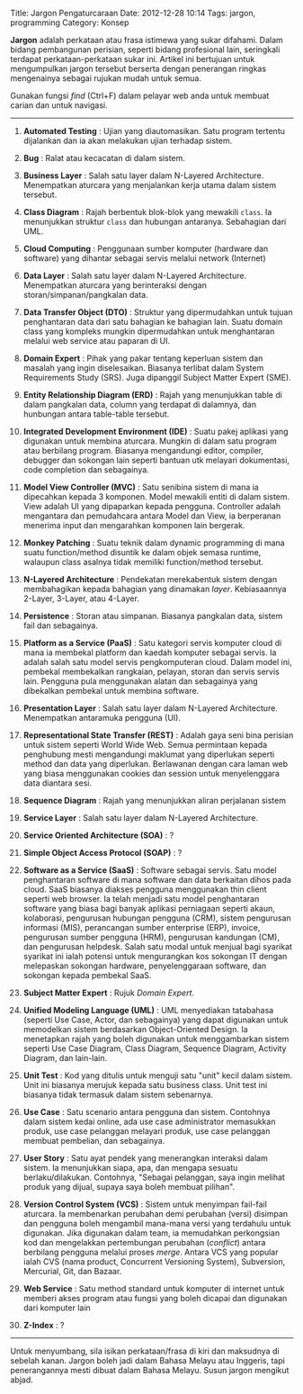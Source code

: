 Title: Jargon Pengaturcaraan
Date: 2012-12-28 10:14
Tags: jargon, programming
Category: Konsep

**Jargon** adalah perkataan atau frasa istimewa yang sukar difahami. Dalam bidang pembangunan perisian, seperti bidang profesional lain, seringkali terdapat perkataan-perkataan sukar ini. Artikel ini bertujuan untuk mengumpulkan jargon tersebut berserta dengan penerangan ringkas mengenainya sebagai rujukan mudah untuk semua.

Gunakan fungsi _find_ (Ctrl+F) dalam pelayar web anda untuk membuat carian dan untuk navigasi.
 
---

1. **Automated Testing** : Ujian yang diautomasikan. Satu program tertentu dijalankan dan ia akan melakukan ujian terhadap sistem. 

1. **Bug** : Ralat atau kecacatan di dalam sistem.

1. **Business Layer** :  Salah satu layer dalam N-Layered Architecture. Menempatkan aturcara yang menjalankan kerja utama dalam sistem tersebut.

1. **Class Diagram** : Rajah berbentuk blok-blok yang mewakili `class`. Ia menunjukkan struktur `class` dan hubungan antaranya. Sebahagian dari UML.

1. **Cloud Computing** : Penggunaan sumber komputer (hardware dan software) yang dihantar sebagai servis melalui network (Internet)

1. **Data Layer** :  Salah satu layer dalam N-Layered Architecture. Menempatkan aturcara yang berinteraksi dengan storan/simpanan/pangkalan data.

1. **Data Transfer Object (DTO)** : Struktur yang dipermudahkan untuk tujuan penghantaran data dari satu bahagian ke bahagian lain. Suatu domain class yang kompleks mungkin dipermudahkan untuk menghantaran melalui web service atau paparan di UI.

1. **Domain Expert** : Pihak yang pakar tentang keperluan sistem dan masalah yang ingin diselesaikan. Biasanya terlibat dalam System Requirements Study (SRS). Juga dipanggil Subject Matter Expert (SME).

1. **Entity Relationship Diagram (ERD)** : Rajah yang menunjukkan table di dalam pangkalan data, column yang terdapat di dalamnya, dan hunbungan antara table-table tersebut.

1. **Integrated Development Environment (IDE)** : Suatu pakej aplikasi yang digunakan untuk membina aturcara. Mungkin di dalam satu program atau berbilang program. Biasanya mengandungi editor, compiler, debugger dan sokongan lain seperti bantuan utk melayari dokumentasi, code completion dan sebagainya.

1. **Model View Controller (MVC)** : Satu senibina sistem di mana ia dipecahkan kepada 3 komponen. Model mewakili entiti di dalam sistem. View adalah UI yang dipaparkan kepada pengguna. Controller adalah mengantara dan pemudahcara antara Model dan View, ia berperanan menerima input dan mengarahkan komponen lain bergerak.

1. **Monkey Patching** : Suatu teknik dalam dynamic programming di mana suatu function/method disuntik ke dalam objek semasa runtime, walaupun class asalnya tidak memiliki function/method tersebut.

1. **N-Layered Architecture** : Pendekatan merekabentuk sistem dengan membahagikan kepada bahagian yang dinamakan _layer_. Kebiasaannya 2-Layer, 3-Layer, atau 4-Layer.

1. **Persistence** : Storan atau simpanan. Biasanya pangkalan data, sistem fail dan sebagainya.

1. **Platform as a Service (PaaS)** : Satu kategori servis komputer cloud di mana ia membekal platform dan kaedah komputer sebagai servis. Ia adalah salah satu model servis pengkomputeran cloud. Dalam model ini, pembekal membekalkan rangkaian, pelayan, storan dan servis servis lain. Pengguna pula menggunakan alatan dan sebagainya yang dibekalkan pembekal untuk membina software.

1. **Presentation Layer** : Salah satu layer dalam N-Layered Architecture. Menempatkan antaramuka pengguna (UI).

1. **Representational State Transfer (REST)** : Adalah gaya seni bina perisian untuk sistem seperti World Wide Web. Semua permintaan kepada penghubung mesti mengandungi maklumat yang diperlukan seperti method dan data yang diperlukan. Berlawanan dengan cara laman web yang biasa menggunakan cookies dan session untuk menyelenggara data diantara sesi. 

1. **Sequence Diagram** : Rajah yang menunjukkan aliran perjalanan sistem

1. **Service Layer** :  Salah satu layer dalam N-Layered Architecture.

1. **Service Oriented Architecture (SOA)** : ?

1. **Simple Object Access Protocol (SOAP)** : ?

1. **Software as a Service (SaaS)** : Software sebagai servis. Satu model penghantaran software di mana software dan data berkaitan dihos pada cloud. SaaS biasanya diakses pengguna menggunakan thin client seperti web browser. Ia telah menjadi satu model penghantaran software yang biasa bagi banyak aplikasi perniagaan seperti akaun, kolaborasi, pengurusan hubungan pengguna (CRM), sistem pengurusan informasi (MIS), perancangan sumber enterprise (ERP), invoice, pengurusan sumber pengguna (HRM), pengurusan kandungan (CM), dan pengurusan helpdesk. Salah satu modal untuk menjual bagi syarikat syarikat ini ialah potensi untuk mengurangkan kos sokongan IT dengan melepaskan sokongan hardware, penyelenggaraan software, dan sokongan kepada pembekal SaaS.

1. **Subject Matter Expert** : Rujuk _Domain Expert_.

1. **Unified Modeling Language (UML)** : UML menyediakan tatabahasa (seperti Use Case, Actor, dan sebagainya) yang dapat digunakan untuk memodelkan sistem berdasarkan Object-Oriented Design. Ia menetapkan rajah yang boleh digunakan untuk menggambarkan sistem seperti Use Case Diagram, Class Diagram, Sequence Diagram, Activity Diagram, dan lain-lain.

1. **Unit Test** : Kod yang ditulis untuk menguji satu "unit" kecil dalam sistem. Unit ini biasanya merujuk kepada satu business class. Unit test ini biasanya tidak termasuk dalam sistem sebenarnya. 

1. **Use Case** : Satu scenario antara pengguna dan sistem. Contohnya dalam sistem kedai online, ada use case administrator memasukkan produk, use case pelanggan melayari produk, use case pelanggan membuat pembelian, dan sebagainya. 

1. **User Story** : Satu ayat pendek yang menerangkan interaksi dalam sistem. Ia menunjukkan siapa, apa, dan mengapa sesuatu berlaku/dilakukan. Contohnya, "Sebagai pelanggan, saya ingin melihat produk yang dijual, supaya saya boleh membuat pilihan".

1. **Version Control System (VCS)** : Sistem untuk menyimpan fail-fail aturcara. Ia membenarkan perubahan demi perubahan (versi) disimpan dan pengguna boleh mengambil mana-mana versi yang terdahulu untuk digunakan. Jika digunakan dalam team, ia memudahkan perkongsian kod dan mengelakkan pertembungan perubahan (_conflict_) antara berbilang pengguna melalui proses _merge_. Antara VCS yang popular ialah CVS (nama product, Concurrent Versioning System), Subversion, Mercurial, Git, dan Bazaar.

1. **Web Service** : Satu method standard untuk komputer di internet untuk memberi akses program atau fungsi yang boleh dicapai dan digunakan dari komputer lain

1. **Z-Index** : ?

---

Untuk menyumbang, sila isikan perkataan/frasa di kiri dan maksudnya di sebelah kanan. Jargon boleh jadi dalam Bahasa Melayu atau Inggeris, tapi penerangannya mesti dibuat dalam Bahasa Melayu. Susun jargon mengikut abjad.
